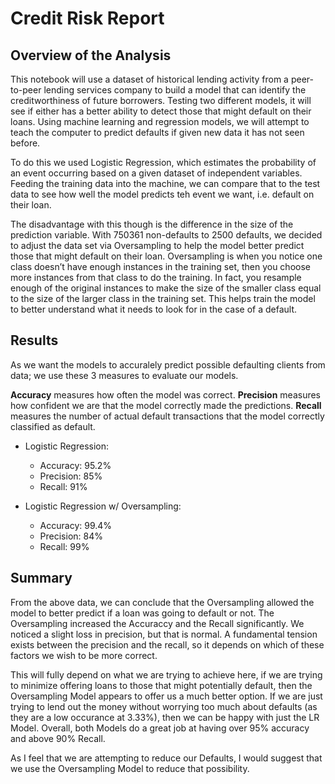 # Credit Risk Report

## Overview of the Analysis

This notebook will use a dataset of historical lending activity from a peer-to-peer lending services company to build a model that can identify the creditworthiness of future borrowers. Testing two different models, it will see if either has a better ability to detect those that might default on their loans. Using machine learning and regression models, we will attempt to teach the computer to predict defaults if given new data it has not seen before.

To do this we used Logistic Regression, which estimates the probability of an event occurring based on a given dataset of independent variables. Feeding the training data into the machine, we can compare that to the test data to see how well the model predicts teh event we want, i.e. default on their loan.

The disadvantage with this though is the difference in the size of the prediction variable. With 750361 non-defaults to 2500 defaults, we decided to adjust the data set via Oversampling to help the model better predict those that might default on their loan. Oversampling is when you notice one class doesn’t have enough instances in the training set, then you choose more instances from that class to do the training. In fact, you resample enough of the original instances to make the size of the smaller class equal to the size of the larger class in the training set. This helps train the model to better understand what it needs to look for in the case of a default.

## Results

As we want the models to accuralely predict possible defaulting clients from data; we use these 3 measures to evaluate our models.

**Accuracy** measures how often the model was correct.
**Precision** measures how confident we are that the model correctly made the predictions.
**Recall** measures the number of actual default transactions that the model correctly classified as default.


* Logistic Regression:
  * Accuracy: 95.2%
  * Precision: 85%
  * Recall: 91%



* Logistic Regression w/ Oversampling:
  * Accuracy: 99.4%
  * Precision: 84%
  * Recall: 99%
  
## Summary


From the above data, we can conclude that the Oversampling allowed the model to better predict if a loan was going to default or not. The Oversampling increased the Accuraccy and the Recall significantly. We noticed a slight loss in precision, but that is normal. A fundamental tension exists between the precision and the recall, so it depends on which of these factors we wish to be more correct.

This will fully depend on what we are trying to achieve here, if we are trying to minimize offering loans to those that might potentially default, then the Oversampling Model appears to offer us a much better option. If we are just trying to lend out the money without worrying too much about defaults (as they are a low occurance at 3.33%), then we can be happy with just the LR Model. Overall, both Models do a great job at having over 95% accuracy and above 90% Recall.

As I feel that we are attempting to reduce our Defaults, I would suggest that we use the Oversampling Model to reduce that possibility.
